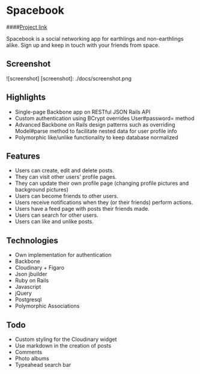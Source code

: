 # Spacebook

####[Project link][project]

[project]: http://www.spacebook.website/

Spacebook is a social networking app for earthlings and non-earthlings alike.
Sign up and keep in touch with your friends from space.

## Screenshot
![screenshot]
[screenshot]: ./docs/screenshot.png

## Highlights
- Single-page Backbone app on RESTful JSON Rails API
- Custom authentication using BCrypt overrides User#password= method
- Advanced Backbone on Rails design patterns such as overriding Model#parse method to facilitate nested data for  user profile info
- Polymorphic like/unlike functionality to keep database normalized

## Features
- Users can create, edit and delete posts.
- They can visit other users' profile pages.
- They can update their own profile page (changing profile pictures and background pictures)
- Users can become friends to other users.
- Users receive notifications when they (or their friends) perform actions.
- Users have a feed page with posts their friends made.
- Users can search for other users.
- Users can like and unlike posts.

## Technologies
- Own implementation for authentication
- Backbone
- Cloudinary + Figaro
- Json jbuilder
- Ruby on Rails
- Javascript
- jQuery
- Postgresql
- Polymorphic Associations

## Todo
- Custom styling for the Cloudinary widget
- Use markdown in the creation of posts
- Comments
- Photo albums
- Typeahead search bar
